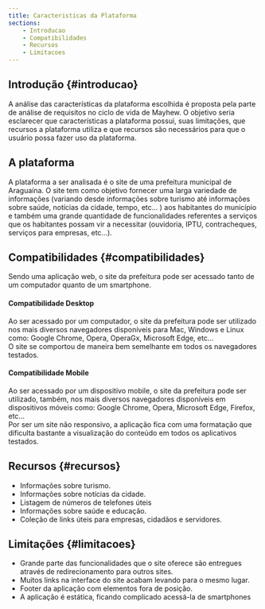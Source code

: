 ```yaml
---
title: Caracteristicas da Plataforma
sections:
    - Introducao
    - Compatibilidades
    - Recursos
    - Limitacoes
---
```


## Introdução {#introducao}

A análise das características da plataforma escolhida é proposta pela parte de análise de requisitos no ciclo de vida de Mayhew. O objetivo seria esclarecer que características a plataforma possui, 
suas limitações, que recursos a plataforma utiliza e que recursos são necessários para que o usuário possa fazer uso da plataforma.

## A plataforma

A plataforma a ser analisada é o site de uma prefeitura municipal de Araguaína. O site tem como objetivo fornecer uma larga variedade de informações 
(variando desde informações sobre turismo até informações sobre saúde, notícias da cidade, tempo, etc... ) aos 
habitantes do município e também uma grande quantidade de funcionalidades referentes a serviços que os habitantes possam vir a necessitar (ouvidoria, IPTU, contracheques, serviços para empresas, etc...).

## Compatibilidades {#compatibilidades}

Sendo uma aplicação web, o site da prefeitura pode ser acessado tanto de um computador quanto de um smartphone.

#### Compatibilidade Desktop

Ao ser acessado por um computador, o site da prefeitura pode ser utilizado nos mais diversos navegadores disponíveis para Mac, Windows e Linux como: Google Chrome, Opera, OperaGx, Microsoft Edge, etc… <br>
O site se comportou de maneira bem semelhante em todos os navegadores testados.

#### Compatibilidade Mobile

Ao ser acessado por um dispositivo mobile, o site da prefeitura pode ser utilizado, também, nos mais diversos navegadores disponíveis em dispositivos móveis como: Google Chrome, Opera, Microsoft Edge, Firefox, etc… <br>
Por ser um site não responsivo, a aplicação fica com uma formatação que dificulta bastante a visualização do conteúdo em todos os aplicativos testados. 

## Recursos {#recursos}

* Informações sobre turismo.
* Informações sobre notícias da cidade.
* Listagem de números de telefones úteis
* Informações sobre saúde e educação.
* Coleção de links úteis para empresas, cidadãos e servidores.

## Limitações {#limitacoes}

* Grande parte das funcionalidades que o site oferece são entregues através de redirecionamento para outros sites.
* Muitos links na interface do site acabam levando para o mesmo lugar.
* Footer da aplicação com elementos fora de posição.
* A aplicação é estática, ficando complicado acessá-la de smartphones